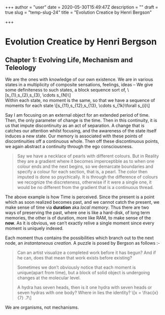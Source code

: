 +++
author = "user"
date = 2020-05-30T15:49:47Z
description = ""
draft = true
slug = "temp-slug-24"
title = "Evolution Creatice by Henri Bergson"

+++


<h1>Evolution Creatice by Henri Bergson</h1>
<h2>Chapter 1: Evolving Life, Mechanism and Teleology</h2>
<p>We are the ones with knowledge of our own existence. We are in various states in a multiplicity of composite sensations, feelings, ideas &#8211; We give some definiteness to such states, a block sequence sort of, <span class="math">\[s_{1},s_{2},s_{3}, \cdots s_{N}\]</span><br />
Within each state, no moment is the same, so that we have a sequence of moments for each state <span class="math">\[s_{11},s_{12},s_{13}, \cdots s_{1k}\forall s_{i}\]</span></p>
<p>Say I am focusing on an external object for an extended period of time. Then, the only parameter of change is the time. Then in this continuity, it is us that impute discontinuity as an act of separation. A change that is catches our attention whilst focusing, and the awareness of the state itself induces a new state. Our memory is associated with these points of discontinuities off a continuous whole. Then off these discontinuous points, we again abstract a continuity through the ego consciousness.</p>
<blockquote><p>Say we have a necklace of pearls with different colours. But in Reality they are a gradient where it becomes imperceptible as to when one colour ends and the next begins, so we demarcate boundaries and specify a colour for each section, that is, a pearl. The color then imputed is done so psychically. It is through the difference of colours we recognize the discreteness, otherwise if it were a single one, it would be no different from the gradient that is a continuous thread.</p></blockquote>
<p>The above example is how Time is perceived. Since the present is a point which as soon realized becomes past, and we cannot catch the present, we make sense of time via <strong>duration</strong> aka <em>local memory</em>. Thus there are two ways of preserving the past, where one is like a hard-disk, of long term memories, the other is of duration, more like RAM, to make sense of the <strong>now</strong>. As it is obvious, we can&#8217;t exactly relive a single moment since every moment is uniquely indexed.</p>
<p>Each moment thus contains the possibilities which branch out to the next node, an <em>instantaneous creation</em>. A puzzle is posed by Bergson as follows :-</p>
<blockquote><p>Can an artist visualize a completed work before it has begun? And if he can, does that mean that work exists before existing?</p>
<p>Sometimes we don&#8217;t obviously notice that each moment is unique(apart from time), but a block of solid object is undergoing changes at the molecular level.</p>
<p>A hydra has seven heads, then is it one hydra with seven heads or seven hydras with one body? Where in lies the identity? <span class="math">\[x = \frac{x}{7} .7\]</span></p></blockquote>
<p>We are organisms, not mechanisms.</p>



